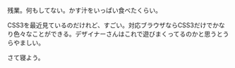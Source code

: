 残業。何もしてない。かす汁をいっぱい食べたくらい。

CSS3を最近見ているのだけれど、すごい。対応ブラウザならCSS3だけでかなり色々なことができる。デザイナーさんはこれで遊びまくってるのかと思うとうらやましい。

さて寝よう。


